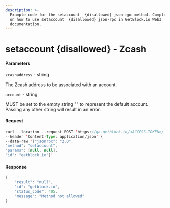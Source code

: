```yaml
---
description: >-
  Example code for the setaccount  {disallowed} json-rpc method. Сomplete guide
  on how to use setaccount  {disallowed} json-rpc in GetBlock.io Web3
  documentation.
---
```


# setaccount {disallowed} - Zcash

#### Parameters

`zcashaddress` - string

The Zcash address to be associated with an account.

`account` - string

MUST be set to the empty string "" to represent the default account. Passing any other string will result in an error.

#### Request

```java
curl --location --request POST 'https://go.getblock.io/<ACCESS-TOKEN>/' \
--header 'Content-Type: application/json' \
--data-raw '{"jsonrpc": "2.0",
"method": "setaccount",
"params": [null, null],
"id": "getblock.io"}'
```

#### Response

```java
{
    "result": "null",
    "id": "getblock.io",
    "status_code": 405,
    "message": "Method not allowed"
}
```
